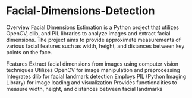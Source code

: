 # Facial-Dimensions-Detection
Overview
Facial Dimensions Estimation is a Python project that utilizes OpenCV, dlib, and PIL libraries to analyze images and extract facial dimensions. The project aims to provide approximate measurements of various facial features such as width, height, and distances between key points on the face.

Features
Extract facial dimensions from images using computer vision techniques
Utilizes OpenCV for image manipulation and preprocessing
Integrates dlib for facial landmark detection
Employs PIL (Python Imaging Library) for image loading and visualization
Provides functionalities to measure width, height, and distances between facial landmarks
